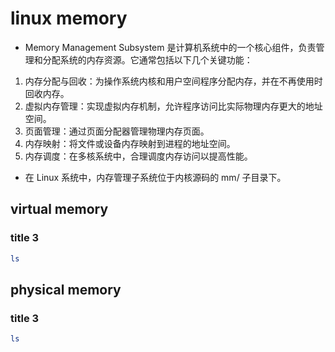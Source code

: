 # linux memory


- Memory Management Subsystem 是计算机系统中的一个核心组件，负责管理和分配系统的内存资源。它通常包括以下几个关键功能：
1. 内存分配与回收：为操作系统内核和用户空间程序分配内存，并在不再使用时回收内存。
1. 虚拟内存管理：实现虚拟内存机制，允许程序访问比实际物理内存更大的地址空间。
1. 页面管理：通过页面分配器管理物理内存页面。
1. 内存映射：将文件或设备内存映射到进程的地址空间。
1. 内存调度：在多核系统中，合理调度内存访问以提高性能。
- 在 Linux 系统中，内存管理子系统位于内核源码的 mm/ 子目录下。

## virtual memory

### title 3

```bash
ls
```

## physical memory

### title 3

```bash
ls
```
